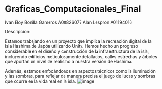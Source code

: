 # Graficas_Computacionales_Final
 
Ivan Eloy Bonilla Gameros A00826077
Alan Lespron A01194016

Descripcion:

Estamos trabajando en un proyecto que implica la recreación digital de la isla Hashima de Japón utilizando Unity. Hemos hecho un progreso considerable en el diseño y construcción de la infraestructura de la isla, incluyendo edificios meticulosamente detallados, calles estrechas y árboles que aportan un nivel de realismo a nuestra versión de Hashima.

Además, estamos enfocándonos en aspectos técnicos como la iluminación y las sombras, para reflejar de manera precisa el juego de luces y sombras que ocurre en la vida real en la isla.
![image](https://github.com/BonillaDABI/Graficas_Computacionales_Final/assets/115091301/7b333f98-075f-4305-8287-dc2d1de84a28)
